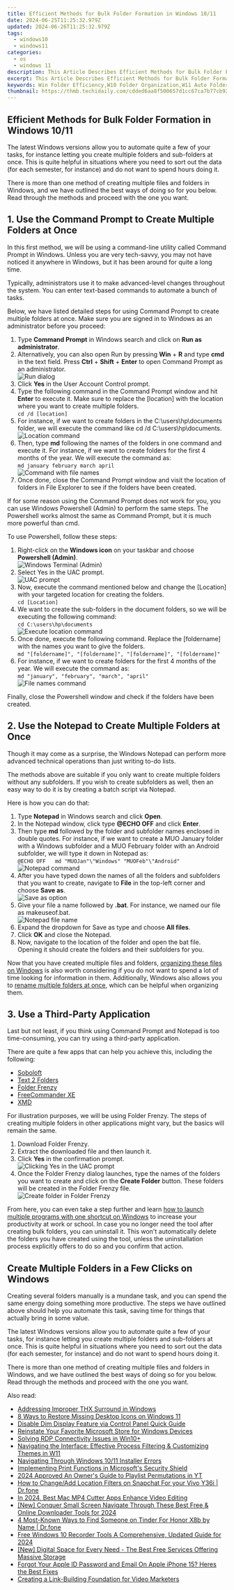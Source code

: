 ```yaml
---
title: Efficient Methods for Bulk Folder Formation in Windows 10/11
date: 2024-06-25T11:25:32.979Z
updated: 2024-06-26T11:25:32.979Z
tags:
  - windows10
  - windows11
categories:
  - os
  - windows 11
description: This Article Describes Efficient Methods for Bulk Folder Formation in Windows 10/11
excerpt: This Article Describes Efficient Methods for Bulk Folder Formation in Windows 10/11
keywords: Win Folder Efficiency,W10 Folder Organization,W11 Auto Folders,Bulk Folder Creation,Windows Optimized Storage,Quick Folder Setup,Folder Formation Tips
thumbnail: https://thmb.techidaily.com/cdded6aa8f500657d1cc67ca7b77cb926c32d80c757bf8e50b4e15a0eac70eb2.jpg
---
```


## Efficient Methods for Bulk Folder Formation in Windows 10/11

 The latest Windows versions allow you to automate quite a few of your tasks, for instance letting you create multiple folders and sub-folders at once. This is quite helpful in situations where you need to sort out the data (for each semester, for instance) and do not want to spend hours doing it.

 There is more than one method of creating multiple files and folders in Windows, and we have outlined the best ways of doing so for you below. Read through the methods and proceed with the one you want.

## 1\. Use the Command Prompt to Create Multiple Folders at Once

 In this first method, we will be using a command-line utility called Command Prompt in Windows. Unless you are very tech-savvy, you may not have noticed it anywhere in Windows, but it has been around for quite a long time.

 Typically, administrators use it to make advanced-level changes throughout the system. You can enter text-based commands to automate a bunch of tasks.

 Below, we have listed detailed steps for using Command Prompt to create multiple folders at once. Make sure you are signed in to Windows as an administrator before you proceed:

1. Type **Command Prompt** in Windows search and click on **Run as administrator**.
2. Alternatively, you can also open Run by pressing **Win** \+ **R** and type **cmd** in the text field. Press **Ctrl** \+ **Shift** \+ **Enter** to open Command Prompt as an administrator.  
![Run dialog](https://static1.makeuseofimages.com/wordpress/wp-content/uploads/2021/12/accessing-cmd-through-run-box.jpg)
3. Click **Yes** in the User Account Control prompt.
4. Type the following command in the Command Prompt window and hit **Enter** to execute it. Make sure to replace the \[location\] with the location where you want to create multiple folders.  
`cd /d [location]`
5. For instance, if we want to create folders in the C:\\users\\hp\\documents folder, we will execute the command like cd /d C:\\users\\hp\\documents.  
![Location command](https://static1.makeuseofimages.com/wordpress/wp-content/uploads/2022/05/win11-cd-d-location-1.jpg)
6. Then, type **md** following the names of the folders in one command and execute it. For instance, if we want to create folders for the first 4 months of the year. We will execute the command as:  
`md january february march april`  
![Command with file names](https://static1.makeuseofimages.com/wordpress/wp-content/uploads/2022/05/win11-md-files.jpg)
7. Once done, close the Command Prompt window and visit the location of folders in File Explorer to see if the folders have been created.

 If for some reason using the Command Prompt does not work for you, you can use Windows Powershell (Admin) to perform the same steps. The Powershell works almost the same as Command Prompt, but it is much more powerful than cmd.

 To use Powershell, follow these steps:

1. Right-click on the **Windows icon** on your taskbar and choose **Powershell (Admin)**.  
![Windows Terminal (Admin)](https://static1.makeuseofimages.com/wordpress/wp-content/uploads/2022/03/windows-terminal.jpg)
2. Select Yes in the UAC prompt.  
![UAC prompt](https://static1.makeuseofimages.com/wordpress/wp-content/uploads/2022/05/win11-terminal-uac.jpg)
3. Now, execute the command mentioned below and change the \[Location\] with your targeted location for creating the folders.  
`cd [Location]`
4. We want to create the sub-folders in the document folders, so we will be executing the following command:  
`cd C:\users\hp\documents`  
![Execute location command](https://static1.makeuseofimages.com/wordpress/wp-content/uploads/2022/05/win11-terminal-cd-d-location.jpg)
5. Once done, execute the following command. Replace the \[foldername\] with the names you want to give the folders.  
`md "[foldername]", "[foldername]", "[foldername]", "[foldername]"`
6. For instance, if we want to create folders for the first 4 months of the year. We will execute the command as:  
`md "january", "february", "march", "april"`  
![File names command](https://static1.makeuseofimages.com/wordpress/wp-content/uploads/2022/05/win11-terminal-md-files.jpg)

 Finally, close the Powershell window and check if the folders have been created.

## 2\. Use the Notepad to Create Multiple Folders at Once

 Though it may come as a surprise, the Windows Notepad can perform more advanced technical operations than just writing to-do lists.

 The methods above are suitable if you only want to create multiple folders without any subfolders. If you wish to create subfolders as well, then an easy way to do it is by creating a batch script via Notepad.

 Here is how you can do that:

1. Type **Notepad** in Windows search and click **Open**.
2. In the Notepad window, click type **@ECHO OFF** and click **Enter**.
3. Then type **md** followed by the folder and subfolder names enclosed in double quotes. For instance, if we want to create a MUO January folder with a Windows subfolder and a MUO February folder with an Android subfolder, we will type it down in Notepad as:  
`@ECHO OFF  
md "MUOJan"\"Windows" "MUOFeb"\"Android"`  
![Notepad command](https://static1.makeuseofimages.com/wordpress/wp-content/uploads/2022/05/win11-notepad-command.jpg)
4. After you have typed down the names of all the folders and subfolders that you want to create, navigate to **File** in the top-left corner and choose **Save as**.  
![Save as option](https://static1.makeuseofimages.com/wordpress/wp-content/uploads/2022/05/notepad-save-as.jpg)
5. Give your file a name followed by **.bat**. For instance, we named our file as makeuseof.bat.  
![Notepad file name](https://static1.makeuseofimages.com/wordpress/wp-content/uploads/2022/05/notepad-file-name.jpg)
6. Expand the dropdown for Save as type and choose **All files**.
7. Click **OK** and close the Notepad.
8. Now, navigate to the location of the folder and open the bat file. Opening it should create the folders and their subfolders for you.

 Now that you have created multiple files and folders, [organizing these files on Windows](https://www.makeuseof.com/tag/automatically-organize-files-windows/) is also worth considering if you do not want to spend a lot of time looking for information in them. Additionally, Windows also allows you to [rename multiple folders at once](https://www.makeuseof.com/cool-folder-tips-windows/), which can be helpful when organizing them.

## 3\. Use a Third-Party Application

 Last but not least, if you think using Command Prompt and Notepad is too time-consuming, you can try using a third-party application.

 There are quite a few apps that can help you achieve this, including the following:

* [Soboloft](https://www.sobolsoft.com/file-management.htm)
* [Text 2 Folders](https://www.softpedia.com/get/System/File-Management/Text-2-Folders.shtml)
* [Folder Frenzy](https://www.softpedia.com/get/System/File-Management/Folder-Frenzy.shtml)
* [FreeCommander XE](https://freecommander.com/en/summary/)
* [XMD](https://www.softpedia.com/get/System/File-Management/XMD.shtml)

 For illustration purposes, we will be using Folder Frenzy. The steps of creating multiple folders in other applications might vary, but the basics will remain the same.

1. Download Folder Frenzy.
2. Extract the downloaded file and then launch it.
3. Click **Yes** in the confirmation prompt.  
![Clicking Yes in the UAC prompt](https://static1.makeuseofimages.com/wordpress/wp-content/uploads/2022/05/folder-frenzy-agreement.jpg)
4. Once the Folder Frenzy dialog launches, type the names of the folders you want to create and click on the **Create Folder** button. These folders will be created in the Folder Frenzy file.  
![Create folder in Folder Frenzy](https://static1.makeuseofimages.com/wordpress/wp-content/uploads/2022/05/folder-frenzy-create-folder.jpg)

 From here, you can even take a step further and learn [how to launch multiple programs with one shortcut on Windows](https://www.makeuseof.com/tag/launch-multiple-programs-single-shortcut-using-batch-file/) to increase your productivity at work or school. In case you no longer need the tool after creating bulk folders, you can uninstall it. This won't automatically delete the folders you have created using the tool, unless the uninstallation process explicitly offers to do so and you confirm that action.

## Create Multiple Folders in a Few Clicks on Windows

 Creating several folders manually is a mundane task, and you can spend the same energy doing something more productive. The steps we have outlined above should help you automate this task, saving time for things that actually bring in some value.

 The latest Windows versions allow you to automate quite a few of your tasks, for instance letting you create multiple folders and sub-folders at once. This is quite helpful in situations where you need to sort out the data (for each semester, for instance) and do not want to spend hours doing it.

 There is more than one method of creating multiple files and folders in Windows, and we have outlined the best ways of doing so for you below. Read through the methods and proceed with the one you want.

<span class="atpl-alsoreadstyle">Also read:</span>
<div><ul>
<li><a href="https://win11.techidaily.com/addressing-improper-thx-surround-in-windows/"><u>Addressing Improper THX Surround in Windows</u></a></li>
<li><a href="https://win11.techidaily.com/8-ways-to-restore-missing-desktop-icons-on-windows-11/"><u>8 Ways to Restore Missing Desktop Icons on Windows 11</u></a></li>
<li><a href="https://win11.techidaily.com/disable-dim-display-feature-via-control-panel-quick-guide/"><u>Disable Dim Display Feature via Control Panel Quick Guide</u></a></li>
<li><a href="https://win11.techidaily.com/reinstate-your-favorite-microsoft-store-for-windows-devices/"><u>Reinstate Your Favorite Microsoft Store for Windows Devices</u></a></li>
<li><a href="https://win11.techidaily.com/solving-rdp-connectivity-issues-in-win10plus/"><u>Solving RDP Connectivity Issues in Win10+</u></a></li>
<li><a href="https://win11.techidaily.com/navigating-the-interface-effective-process-filtering-and-customizing-themes-in-w11/"><u>Navigating the Interface: Effective Process Filtering & Customizing Themes in W11</u></a></li>
<li><a href="https://win11.techidaily.com/navigating-through-windows-1011-installer-errors/"><u>Navigating Through Windows 10/11 Installer Errors</u></a></li>
<li><a href="https://win11.techidaily.com/implementing-print-functions-in-microsofts-security-shield/"><u>Implementing Print Functions in Microsoft's Security Shield</u></a></li>
<li><a href="https://youtube-clips.techidaily.com/2024-approved-an-owners-guide-to-playlist-permutations-in-yt/"><u>2024 Approved  An Owner's Guide to Playlist Permutations in YT</u></a></li>
<li><a href="https://location-social.techidaily.com/how-to-changeadd-location-filters-on-snapchat-for-your-vivo-y36i-drfone-by-drfone-virtual-android/"><u>How to Change/Add Location Filters on Snapchat For your Vivo Y36i | Dr.fone</u></a></li>
<li><a href="https://youtube-videos.techidaily.com/in-2024-best-mac-mp4-cutter-apps-enhance-video-editing/"><u>In 2024, Best Mac MP4 Cutter Apps  Enhance Video Editing</u></a></li>
<li><a href="https://facebook-record-videos.techidaily.com/new-conquer-small-screen-navigate-through-these-best-free-and-online-downloader-tools-for-2024/"><u>[New] Conquer Small Screen  Navigate Through These Best Free & Online Downloader Tools for 2024</u></a></li>
<li><a href="https://location-social.techidaily.com/4-most-known-ways-to-find-someone-on-tinder-for-honor-x8b-by-name-drfone-by-drfone-virtual-android/"><u>4 Most-Known Ways to Find Someone on Tinder For Honor X8b by Name | Dr.fone</u></a></li>
<li><a href="https://some-techniques.techidaily.com/free-windows-10-recorder-tools-a-comprehensive-updated-guide-for-2024/"><u>Free Windows 10 Recorder Tools  A Comprehensive, Updated Guide for 2024</u></a></li>
<li><a href="https://fox-direct.techidaily.com/new-digital-space-for-every-need-the-best-free-services-offering-massive-storage/"><u>[New] Digital Space for Every Need - The Best Free Services Offering Massive Storage</u></a></li>
<li><a href="https://apple-account.techidaily.com/forgot-your-apple-id-password-and-email-on-apple-iphone-15-heres-the-best-fixes-by-drfone-ios/"><u>Forgot Your Apple ID Password and Email On Apple iPhone 15? Heres the Best Fixes</u></a></li>
<li><a href="https://youtube-videos.techidaily.com/creating-a-link-building-foundation-for-video-marketers/"><u>Creating a Link-Building Foundation for Video Marketers</u></a></li>
</ul></div>

<ins class="adsbygoogle"
      style="display:block"
      data-ad-client="ca-pub-7571918770474297"
      data-ad-slot="8358498916"
      data-ad-format="auto"
      data-full-width-responsive="true"></ins>